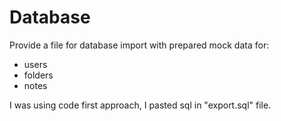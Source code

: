 # Database

Provide a file for database import with prepared mock data for:
* users
* folders
* notes


I was using code first approach, I pasted sql in "export.sql" file.
